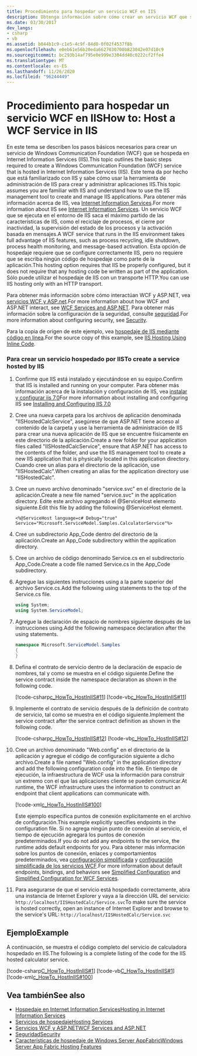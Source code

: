 ```yaml
---
title: Procedimiento para hospedar un servicio WCF en IIS
description: Obtenga información sobre cómo crear un servicio WCF que se hospede en Internet Information Services (IIS). Sólo puede utilizar el hospedaje de IIS con un transporte HTTP.
ms.date: 03/30/2017
dev_langs:
- csharp
- vb
ms.assetid: b044b1c9-c1e5-4c9f-84d8-0f02f4537f8b
ms.openlocfilehash: e0eb61e56b20eda6627030700b823042e07d10c9
ms.sourcegitcommit: bc293b14af795e0e999e3304dd40c0222cf2ffe4
ms.translationtype: MT
ms.contentlocale: es-ES
ms.lasthandoff: 11/26/2020
ms.locfileid: "96244449"
---
```

# <a name="how-to-host-a-wcf-service-in-iis"></a><span data-ttu-id="2f781-104">Procedimiento para hospedar un servicio WCF en IIS</span><span class="sxs-lookup"><span data-stu-id="2f781-104">How to: Host a WCF Service in IIS</span></span>

<span data-ttu-id="2f781-105">En este tema se describen los pasos básicos necesarios para crear un servicio de Windows Communication Foundation (WCF) que se hospeda en Internet Information Services (IIS).</span><span class="sxs-lookup"><span data-stu-id="2f781-105">This topic outlines the basic steps required to create a Windows Communication Foundation (WCF) service that is hosted in Internet Information Services (IIS).</span></span> <span data-ttu-id="2f781-106">Este tema da por hecho que está familiarizado con IIS y sabe cómo usar la herramienta de administración de IIS para crear y administrar aplicaciones IIS.</span><span class="sxs-lookup"><span data-stu-id="2f781-106">This topic assumes you are familiar with IIS and understand how to use the IIS management tool to create and manage IIS applications.</span></span> <span data-ttu-id="2f781-107">Para obtener más información acerca de IIS, vea [Internet Information Services](https://www.iis.net/).</span><span class="sxs-lookup"><span data-stu-id="2f781-107">For more information about IIS see [Internet Information Services](https://www.iis.net/).</span></span> <span data-ttu-id="2f781-108">Un servicio WCF que se ejecuta en el entorno de IIS saca el máximo partido de las características de IIS, como el reciclaje de procesos, el cierre por inactividad, la supervisión del estado de los procesos y la activación basada en mensajes.</span><span class="sxs-lookup"><span data-stu-id="2f781-108">A WCF service that runs in the IIS environment takes full advantage of IIS features, such as process recycling, idle shutdown, process health monitoring, and message-based activation.</span></span> <span data-ttu-id="2f781-109">Esta opción de hospedaje requiere que se configure correctamente IIS, pero no requiere que se escriba ningún código de hospedaje como parte de la aplicación.</span><span class="sxs-lookup"><span data-stu-id="2f781-109">This hosting option requires that IIS be properly configured, but it does not require that any hosting code be written as part of the application.</span></span> <span data-ttu-id="2f781-110">Sólo puede utilizar el hospedaje de IIS con un transporte HTTP.</span><span class="sxs-lookup"><span data-stu-id="2f781-110">You can use IIS hosting only with an HTTP transport.</span></span>  
  
 <span data-ttu-id="2f781-111">Para obtener más información sobre cómo interactúan WCF y ASP.NET, vea [servicios WCF y ASP.net](wcf-services-and-aspnet.md).</span><span class="sxs-lookup"><span data-stu-id="2f781-111">For more information about how WCF and ASP.NET interact, see [WCF Services and ASP.NET](wcf-services-and-aspnet.md).</span></span> <span data-ttu-id="2f781-112">Para obtener más información sobre la configuración de la seguridad, consulte [seguridad](security.md).</span><span class="sxs-lookup"><span data-stu-id="2f781-112">For more information about configuring security, see [Security](security.md).</span></span>  
  
 <span data-ttu-id="2f781-113">Para la copia de origen de este ejemplo, vea [hospedaje de IIS mediante código en línea](../samples/iis-hosting-using-inline-code.md).</span><span class="sxs-lookup"><span data-stu-id="2f781-113">For the source copy of this example, see [IIS Hosting Using Inline Code](../samples/iis-hosting-using-inline-code.md).</span></span>  
  
### <a name="to-create-a-service-hosted-by-iis"></a><span data-ttu-id="2f781-114">Para crear un servicio hospedado por IIS</span><span class="sxs-lookup"><span data-stu-id="2f781-114">To create a service hosted by IIS</span></span>  
  
1. <span data-ttu-id="2f781-115">Confirme que IIS está instalado y ejecutándose en su equipo.</span><span class="sxs-lookup"><span data-stu-id="2f781-115">Confirm that IIS is installed and running on your computer.</span></span> <span data-ttu-id="2f781-116">Para obtener más información acerca de la instalación y configuración de IIS, vea [instalar y configurar iis 7,0](/iis/install/installing-iis-7/installing-necessary-iis-components-on-windows-vista)</span><span class="sxs-lookup"><span data-stu-id="2f781-116">For more information about installing and configuring IIS see [Installing and Configuring IIS 7.0](/iis/install/installing-iis-7/installing-necessary-iis-components-on-windows-vista)</span></span>  
  
2. <span data-ttu-id="2f781-117">Cree una nueva carpeta para los archivos de aplicación denominada "IISHostedCalcService", asegúrese de que ASP.NET tiene acceso al contenido de la carpeta y use la herramienta de administración de IIS para crear una nueva aplicación de IIS que se encuentre físicamente en este directorio de la aplicación.</span><span class="sxs-lookup"><span data-stu-id="2f781-117">Create a new folder for your application files called "IISHostedCalcService", ensure that ASP.NET has access to the contents of the folder, and use the IIS management tool to create a new IIS application that is physically located in this application directory.</span></span> <span data-ttu-id="2f781-118">Cuando cree un alias para el directorio de la aplicación, use "IISHostedCalc".</span><span class="sxs-lookup"><span data-stu-id="2f781-118">When creating an alias for the application directory use "IISHostedCalc".</span></span>  
  
3. <span data-ttu-id="2f781-119">Cree un nuevo archivo denominado "service.svc" en el directorio de la aplicación.</span><span class="sxs-lookup"><span data-stu-id="2f781-119">Create a new file named "service.svc" in the application directory.</span></span> <span data-ttu-id="2f781-120">Edite este archivo agregando el @ServiceHost elemento siguiente.</span><span class="sxs-lookup"><span data-stu-id="2f781-120">Edit this file by adding the following @ServiceHost element.</span></span>  
  
   ```aspx-csharp
   <%@ServiceHost language=c# Debug="true" Service="Microsoft.ServiceModel.Samples.CalculatorService"%>
   ```  
  
4. <span data-ttu-id="2f781-121">Cree un subdirectorio App_Code dentro del directorio de la aplicación.</span><span class="sxs-lookup"><span data-stu-id="2f781-121">Create an App_Code subdirectory within the application directory.</span></span>  
  
5. <span data-ttu-id="2f781-122">Cree un archivo de código denominado Service.cs en el subdirectorio App_Code.</span><span class="sxs-lookup"><span data-stu-id="2f781-122">Create a code file named Service.cs in the App_Code subdirectory.</span></span>  
  
6. <span data-ttu-id="2f781-123">Agregue las siguientes instrucciones using a la parte superior del archivo Service.cs.</span><span class="sxs-lookup"><span data-stu-id="2f781-123">Add the following using statements to the top of the Service.cs file.</span></span>  
  
    ```csharp  
    using System;  
    using System.ServiceModel;  
    ```  
  
7. <span data-ttu-id="2f781-124">Agregue la declaración de espacio de nombres siguiente después de las instrucciones using.</span><span class="sxs-lookup"><span data-stu-id="2f781-124">Add the following namespace declaration after the using statements.</span></span>  
  
    ```csharp  
    namespace Microsoft.ServiceModel.Samples  
    {  
    }  
    ```  
  
8. <span data-ttu-id="2f781-125">Defina el contrato de servicio dentro de la declaración de espacio de nombres, tal y como se muestra en el código siguiente.</span><span class="sxs-lookup"><span data-stu-id="2f781-125">Define the service contract inside the namespace declaration as shown in the following code.</span></span>  
  
     [!code-csharp[c_HowTo_HostInIIS#11](../../../../samples/snippets/csharp/VS_Snippets_CFX/c_howto_hostiniis/cs/source.cs#11)]
     [!code-vb[c_HowTo_HostInIIS#11](../../../../samples/snippets/visualbasic/VS_Snippets_CFX/c_howto_hostiniis/vb/source.vb#11)]  
  
9. <span data-ttu-id="2f781-126">Implemente el contrato de servicio después de la definición de contrato de servicio, tal como se muestra en el código siguiente.</span><span class="sxs-lookup"><span data-stu-id="2f781-126">Implement the service contract after the service contract definition as shown in the following code.</span></span>  
  
     [!code-csharp[c_HowTo_HostInIIS#12](../../../../samples/snippets/csharp/VS_Snippets_CFX/c_howto_hostiniis/cs/source.cs#12)]
     [!code-vb[c_HowTo_HostInIIS#12](../../../../samples/snippets/visualbasic/VS_Snippets_CFX/c_howto_hostiniis/vb/source.vb#12)]  
  
10. <span data-ttu-id="2f781-127">Cree un archivo denominado "Web.config" en el directorio de la aplicación y agregue el código de configuración siguiente a dicho archivo.</span><span class="sxs-lookup"><span data-stu-id="2f781-127">Create a file named "Web.config" in the application directory and add the following configuration code into the file.</span></span> <span data-ttu-id="2f781-128">En tiempo de ejecución, la infraestructura de WCF usa la información para construir un extremo con el que las aplicaciones cliente se pueden comunicar.</span><span class="sxs-lookup"><span data-stu-id="2f781-128">At runtime, the WCF infrastructure uses the information to construct an endpoint that client applications can communicate with.</span></span>  
  
     [!code-xml[c_HowTo_HostInIIS#100](../../../../samples/snippets/csharp/VS_Snippets_CFX/c_howto_hostiniis/common/web.config#100)]
  
     <span data-ttu-id="2f781-129">Este ejemplo especifica puntos de conexión explícitamente en el archivo de configuración.</span><span class="sxs-lookup"><span data-stu-id="2f781-129">This example explicitly specifies endpoints in the configuration file.</span></span> <span data-ttu-id="2f781-130">Si no agrega ningún punto de conexión al servicio, el tiempo de ejecución agregará los puntos de conexión predeterminados.</span><span class="sxs-lookup"><span data-stu-id="2f781-130">If you do not add any endpoints to the service, the runtime adds default endpoints for you.</span></span> <span data-ttu-id="2f781-131">Para obtener más información sobre los puntos de conexión, enlaces y comportamientos predeterminados, vea [configuración simplificada](../simplified-configuration.md) y [configuración simplificada de los servicios WCF](../samples/simplified-configuration-for-wcf-services.md).</span><span class="sxs-lookup"><span data-stu-id="2f781-131">For more information about default endpoints, bindings, and behaviors see [Simplified Configuration](../simplified-configuration.md) and [Simplified Configuration for WCF Services](../samples/simplified-configuration-for-wcf-services.md).</span></span>  
  
11. <span data-ttu-id="2f781-132">Para asegurarse de que el servicio está hospedado correctamente, abra una instancia de Internet Explorer y vaya a la dirección URL del servicio: `http://localhost/IISHostedCalc/Service.svc`</span><span class="sxs-lookup"><span data-stu-id="2f781-132">To make sure the service is hosted correctly, open an instance of Internet Explorer and browse to the service's URL: `http://localhost/IISHostedCalc/Service.svc`</span></span>  
  
## <a name="example"></a><span data-ttu-id="2f781-133">Ejemplo</span><span class="sxs-lookup"><span data-stu-id="2f781-133">Example</span></span>  

 <span data-ttu-id="2f781-134">A continuación, se muestra el código completo del servicio de calculadora hospedado en IIS.</span><span class="sxs-lookup"><span data-stu-id="2f781-134">The following is a complete listing of the code for the IIS hosted calculator service.</span></span>  
  
 [!code-csharp[C_HowTo_HostInIIS#1](../../../../samples/snippets/csharp/VS_Snippets_CFX/c_howto_hostiniis/cs/source.cs#1)]
 [!code-vb[C_HowTo_HostInIIS#1](../../../../samples/snippets/visualbasic/VS_Snippets_CFX/c_howto_hostiniis/vb/source.vb#1)]
 [!code-xml[c_HowTo_HostInIIS#100](../../../../samples/snippets/csharp/VS_Snippets_CFX/c_howto_hostiniis/common/web.config#100)]  
  
## <a name="see-also"></a><span data-ttu-id="2f781-135">Vea también</span><span class="sxs-lookup"><span data-stu-id="2f781-135">See also</span></span>

- [<span data-ttu-id="2f781-136">Hospedaje en Internet Information Services</span><span class="sxs-lookup"><span data-stu-id="2f781-136">Hosting in Internet Information Services</span></span>](hosting-in-internet-information-services.md)
- [<span data-ttu-id="2f781-137">Servicios de hospedaje</span><span class="sxs-lookup"><span data-stu-id="2f781-137">Hosting Services</span></span>](../hosting-services.md)
- [<span data-ttu-id="2f781-138">Servicios WCF y ASP.NET</span><span class="sxs-lookup"><span data-stu-id="2f781-138">WCF Services and ASP.NET</span></span>](wcf-services-and-aspnet.md)
- [<span data-ttu-id="2f781-139">Seguridad</span><span class="sxs-lookup"><span data-stu-id="2f781-139">Security</span></span>](security.md)
- <span data-ttu-id="2f781-140">[Características de hospedaje de Windows Server AppFabric](/previous-versions/appfabric/ee677189(v=azure.10))</span><span class="sxs-lookup"><span data-stu-id="2f781-140">[Windows Server App Fabric Hosting Features](/previous-versions/appfabric/ee677189(v=azure.10))</span></span>
